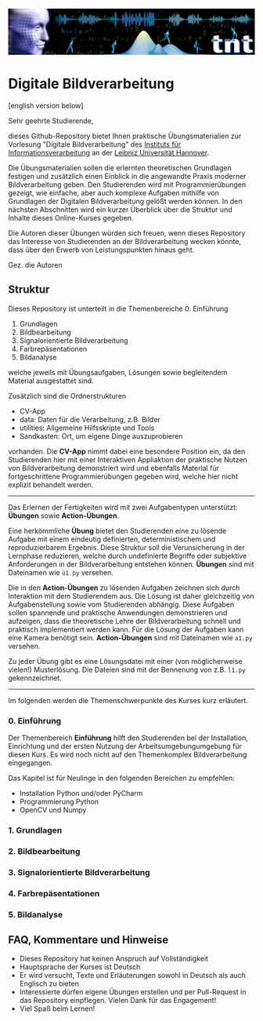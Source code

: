 ![alt text](./data/tnt_banner.svg)

# Digitale Bildverarbeitung
[english version below]

Sehr geehrte Studierende,

dieses Github-Repository bietet Ihnen praktische Übungsmaterialien zur 
Vorlesung "Digitale Bildverarbeitung" des [Instituts für Informationsverarbeitung](https://www.tnt.uni-hannover.de/en/)
an der [Leibniz Universität Hannover](https://www.uni-hannover.de/).

Die Übungsmaterialien sollen die erlernten theoretischen Grundlagen
festigen und zusätzlich einen Einblick in die angewandte Praxis 
moderner Bildverarbeitung geben. Den Studierenden wird mit
Programmierübungen gezeigt, wie einfache, aber auch komplexe Aufgaben
mithilfe von Grundlagen der Digitalen Bildverarbeitung gelößt werden 
können. In den nächsten Abschnitten wird ein kurzer Überblick über
die Struktur und Inhalte dieses Online-Kurses gegeben.

Die Autoren dieser Übungen würden sich freuen, wenn dieses Repository
das Interesse von Studierenden an der Bildverarbeitung wecken könnte,
dass über den Erwerb von Leistungspunkten hinaus geht.

Gez. die Autoren

## Struktur
Dieses Repository ist unterteilt in die Themenbereiche
 0. Einführung
 1. Grundlagen
 2. Bildbearbeitung
 3. Signalorientierte Bildverarbeitung
 4. Farbrepäsentationen
 5. Bildanalyse
 
welche jeweils mit Übungsaufgaben, Lösungen sowie begleitendem Material
ausgestattet sind.

Zusätzlich sind die Ordnerstrukturen
 - CV-App
 - data: Daten für die Verarbeitung, z.B. Bilder
 - utilities: Allgemeine Hilfsskripte und Tools
 - Sandkasten: Ort, um eigene Dinge auszuprobieren
 
vorhanden. Die **CV-App** nimmt dabei eine besondere Position ein, da
den Studierenden hier mit einer Interaktiven Appliaktion der praktische
Nutzen von Bildverarbeitung demonstriert wird und ebenfalls Material 
für fortgeschrittene Programmierübungen gegeben wird, welche hier nicht
explizit behandelt werden.

---
Das Erlernen der Fertigkeiten wird mit zwei Aufgabentypen unterstützt: 
**Übungen** sowie **Action-Übungen**.

Eine herkömmliche **Übung** bietet den Studierenden eine zu lösende 
Aufgabe mit einem eindeutig definierten, deterministischem und 
reproduzierbarem Ergebnis. Diese Struktur soll die Verunsicherung
 in der Lernphase reduzieren, welche durch undefinierte Begriffe 
oder subjektive Anforderungen in der Bildverarbeitung entstehen können. 
**Übungen** sind mit Dateinamen wie `ü1.py` versehen.

Die in den **Action-Übungen** zu lösenden Aufgaben zeichnen sich
durch Interaktion mit dem Studierendem aus. Die Lösung ist daher
gleichzeitig von Aufgabenstellung sowie vom Studierenden abhängig.
Diese Aufgaben sollen spannende und praktische Anwendungen demonstrieren
und aufzeigen, dass die theoretische Lehre der Bildverarbeitung 
schnell und praktisch implementiert werden kann. Für die Lösung der 
Aufgaben kann eine Kamera benötigt sein.
**Action-Übungen** sind mit Dateinamen wie ``a1.py`` versehen.

Zu jeder Übung gibt es eine Lösungsdatei mit einer
(von möglicherweise vielen!) Musterlösung. Die Dateien sind mit der
Bennenung von z.B. `l1.py` gekennzeichnet. 
 

---


Im folgenden werden die Themenschwerpunkte des Kurses kurz erläutert.

### 0. Einführung
Der Themenbereich **Einführung** hilft den Studierenden bei der Installation,
Einrichtung und der ersten Nutzung der Arbeitsumgebungumgebung für diesen 
Kurs. Es wird noch nicht auf den Themenkomplex Bildverarbeitung 
eingegangen. 

Das Kapitel ist für Neulinge in den folgenden Bereichen zu empfehlen:

 - Installation Python und/oder PyCharm
 - Programmierung Python
 - OpenCV und Numpy

### 1. Grundlagen

### 2. Bildbearbeitung

### 3. Signalorientierte Bildverarbeitung

### 4. Farbrepäsentationen

### 5. Bildanalyse

## FAQ, Kommentare und Hinweise
 - Dieses Repository hat keinen Anspruch auf Vollständigkeit
 - Hauptsprache der Kurses ist Deutsch
 - Er wird versucht, Texte und Erläuterungen sowohl in Deutsch als auch 
 Englisch zu bieten
 - Interessierte dürfen eigene Übungen erstellen und per Pull-Request
 in das Repository einpflegen. Vielen Dank für das Engagement!
 - Viel Spaß beim Lernen!
